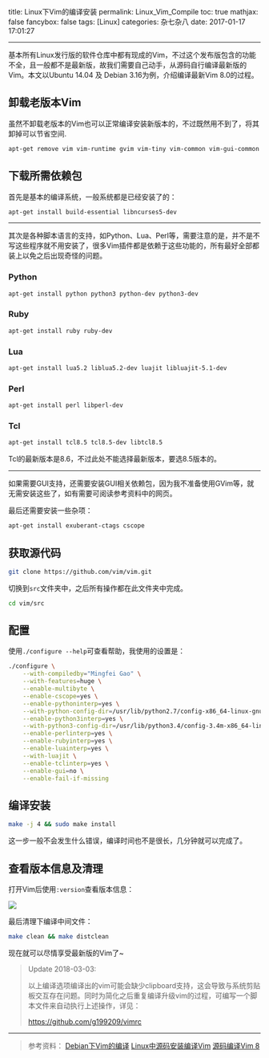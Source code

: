 title: Linux下Vim的编译安装
permalink: Linux_Vim_Compile
toc: true
mathjax: false
fancybox: false
tags: [Linux]
categories: 杂七杂八
date: 2017-01-17 17:01:27

---

基本所有Linux发行版的软件仓库中都有现成的Vim，不过这个发布版包含的功能不全，且一般都不是最新版，故我们需要自己动手，从源码自行编译最新版的Vim。本文以Ubuntu 14.04 及 Debian 3.16为例，介绍编译最新Vim 8.0的过程。

<!--more-->

## 卸载老版本Vim

虽然不卸载老版本的Vim也可以正常编译安装新版本的，不过既然用不到了，将其卸掉可以节省空间.

```bash
apt-get remove vim vim-runtime gvim vim-tiny vim-common vim-gui-common
```

## 下载所需依赖包

首先是基本的编译系统，一般系统都是已经安装了的：

```bash
apt-get install build-essential libncurses5-dev
```

----------

其次是各种脚本语言的支持，如Python、Lua、Perl等，需要注意的是，并不是不写这些程序就不用安装了，很多Vim插件都是依赖于这些功能的，所有最好全部都装上以免之后出现奇怪的问题。

### Python

```bash
apt-get install python python3 python-dev python3-dev
```

### Ruby

```bash
apt-get install ruby ruby-dev
```

### Lua

```bash
apt-get install lua5.2 liblua5.2-dev luajit libluajit-5.1-dev
```

### Perl

```bash
apt-get install perl libperl-dev
```

### Tcl

```bash
apt-get install tcl8.5 tcl8.5-dev libtcl8.5
```

Tcl的最新版本是8.6，不过此处不能选择最新版本，要选8.5版本的。

----------

如果需要GUI支持，还需要安装GUI相关依赖包，因为我不准备使用GVim等，就无需安装这些了，如有需要可阅读参考资料中的网页。

最后还需要安装一些杂项：

```bash
apt-get install exuberant-ctags cscope
```

## 获取源代码

```bash
git clone https://github.com/vim/vim.git
```

切换到`src`文件夹中，之后所有操作都在此文件夹中完成。

```bash
cd vim/src
```

## 配置

使用`./configure --help`可查看帮助，我使用的设置是：

```bash
./configure \
    --with-compiledby="Mingfei Gao" \
    --with-features=huge \
    --enable-multibyte \
    --enable-cscope=yes \
    --enable-pythoninterp=yes \
    --with-python-config-dir=/usr/lib/python2.7/config-x86_64-linux-gnu \
    --enable-python3interp=yes \
    --with-python3-config-dir=/usr/lib/python3.4/config-3.4m-x86_64-linux-gnu \
    --enable-perlinterp=yes \
    --enable-rubyinterp=yes \
    --enable-luainterp=yes \
    --with-luajit \
    --enable-tclinterp=yes \
    --enable-gui=no \
    --enable-fail-if-missing
```

## 编译安装

```bash
make -j 4 && sudo make install
```

这一步一般不会发生什么错误，编译时间也不是很长，几分钟就可以完成了。

## 查看版本信息及清理

打开Vim后使用`:version`查看版本信息：

![](http://gmf.shengnengjin.cn/20170117170247.png-height600)

最后清理下编译中间文件：

```bash
make clean && make distclean
```

现在就可以尽情享受最新版的Vim了~



> Update 2018-03-03:
>
> 以上编译选项编译出的vim可能会缺少clipboard支持，这会导致与系统剪贴板交互存在问题。同时为简化之后重复编译升级vim的过程，可编写一个脚本文件来自动执行上述操作，详见：
>
> https://github.com/g199209/vimrc



----------


> 参考资料：
> [Debian下Vim的编译](http://www.jianshu.com/p/3e0c242310d3)
> [Linux中源码安装编译Vim](http://www.cnblogs.com/zhongcq/p/3615980.html)
> [源码编译Vim 8](https://segmentfault.com/a/1190000007005137)